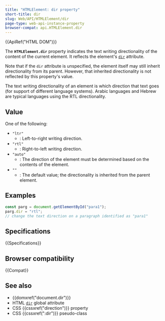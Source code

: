 ```yaml
---
title: "HTMLElement: dir property"
short-title: dir
slug: Web/API/HTMLElement/dir
page-type: web-api-instance-property
browser-compat: api.HTMLElement.dir
---
```


{{ApiRef("HTML DOM")}}

The **`HTMLElement.dir`** property indicates the text writing directionality of the content of the current element. It reflects the element's [`dir`](/en-US/docs/Web/HTML/Global_attributes/dir) attribute.

Note that if the `dir` attribute is unspecified, the element itself may still inherit directionality from its parent. However, that inherited directionality is not reflected by this property's value.

The text writing directionality of an element is which direction that text goes (for support of different language systems). Arabic languages and Hebrew are typical languages using the RTL directionality.

## Value

One of the following:

- `"ltr"`
  - : Left-to-right writing direction.
- `"rtl"`
  - : Right-to-left writing direction.
- `"auto"`
  - : The direction of the element must be determined based on the contents of the element.
- `""`
  - : The default value; the directionality is inherited from the parent element.

## Examples

```js
const parg = document.getElementById("para1");
parg.dir = "rtl";
// change the text direction on a paragraph identified as "para1"
```

## Specifications

{{Specifications}}

## Browser compatibility

{{Compat}}

## See also

- {{domxref("document.dir")}}
- HTML [`dir`](/en-US/docs/Web/HTML/Global_attributes/dir)
  global attribute
- CSS {{cssxref("direction")}} property
- CSS {{cssxref(":dir")}} pseudo-class
